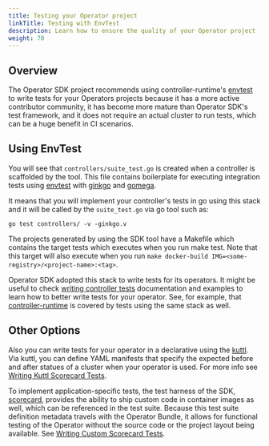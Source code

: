 ```yaml
---
title: Testing your Operator project
linkTitle: Testing with EnvTest
description: Learn how to ensure the quality of your Operator project 
weight: 70
---
```


## Overview

The Operator SDK project recommends using controller-runtime's [envtest][envtest] to write tests for your Operators projects because it has a more active contributor community, it has become more mature than Operator SDK's test framework, and it does not require an actual cluster to run tests, which can be a huge benefit in CI scenarios. 

## Using EnvTest

You will see that `controllers/suite_test.go` is created when a controller is scaffolded by the tool. This file contains boilerplate for executing integration tests using [envtest][envtest] with [ginkgo](https://onsi.github.io/ginkgo/) and [gomega](https://onsi.github.io/gomega/).

It means that you will implement your controller's tests in go using this stack and it will be called by the `suite_test.go` via go tool such as: 

```shell
go test controllers/ -v -ginkgo.v
```

The projects generated by using the SDK tool have a Makefile which contains the target tests which executes when you run make test. Note that this target will also execute when you run `make docker-build IMG=<some-registry>/<project-name>:<tag>`. 

Operator SDK adopted this stack to write tests for its operators. It might be useful to check [writing controller tests][writing-controller-tests] documentation and examples to learn how to better write tests for your operator. See, for example, that [controller-runtime](https://github.com/kubernetes-sigs/controller-runtime) is covered by tests using the same stack as well. 

## Other Options

Also you can write tests for your operator in a declarative using the [kuttl](https://kuttl.dev/). Via kuttl, you can define YAML manifests that specify the expected before and after statues of a cluster when your operator is used. For more info see [Writing Kuttl Scorecard Tests][writing-kuttl-scorecard-tests].

To implement application-specific tests, the test harness of the SDK, [scorecard][scorecard], provides the ability to ship custom code in container images as well, which can be referenced in the test suite. Because this test suite definition metadata travels with the Operator Bundle, it allows for functional testing of the Operator without the source code or the project layout being available. See [Writing Custom Scorecard Tests][writing-custom-scorecard-tests].

[envtest]: https://godoc.org/sigs.k8s.io/controller-runtime/pkg/envtest
[writing-controller-tests]: https://book.kubebuilder.io/reference/writing-tests.html
[envtest-setup]: /docs/building-operators/golang/references/envtest-setup
[writing-kuttl-scorecard-tests]: /docs/advanced-topics/scorecard/kuttl-tests
[writing-custom-scorecard-tests]: /docs/advanced-topics/scorecard/custom-tests
[scorecard]: /docs/advanced-topics/scorecard/scorecard